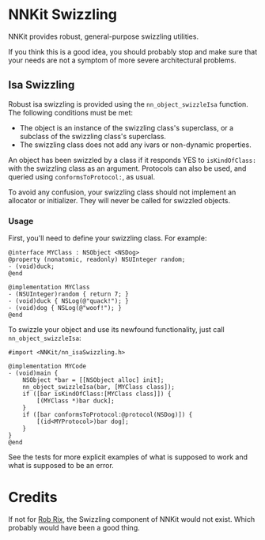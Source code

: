 NNKit Swizzling
===============

NNKit provides robust, general-purpose swizzling utilities.

If you think this is a good idea, you should probably stop and make sure that your needs are not a symptom of more severe architectural problems.

Isa Swizzling
-------------

Robust isa swizzling is provided using the `nn_object_swizzleIsa` function. The following conditions must be met:

* The object is an instance of the swizzling class's superclass, or a subclass of the swizzling class's superclass.
* The swizzling class does not add any ivars or non-dynamic properties.

An object has been swizzled by a class if it responds YES to `isKindOfClass:` with the swizzling class as an argument. Protocols can also be used, and queried using `conformsToProtocol:`, as usual.

To avoid any confusion, your swizzling class should not implement an allocator or initializer. They will never be called for swizzled objects.

### Usage ###

First, you'll need to define your swizzling class. For example:

    @interface MYClass : NSObject <NSDog>
    @property (nonatomic, readonly) NSUInteger random;
    - (void)duck;
    @end
    
    @implementation MYClass
    - (NSUInteger)random { return 7; }
    - (void)duck { NSLog(@"quack!"); }
    - (void)dog { NSLog(@"woof!"); }
    @end

To swizzle your object and use its newfound functionality, just call `nn_object_swizzleIsa`:

    #import <NNKit/nn_isaSwizzling.h>
        
    @implementation MYCode
    - (void)main {
        NSObject *bar = [[NSObject alloc] init];
        nn_object_swizzleIsa(bar, [MYClass class]);
        if ([bar isKindOfClass:[MYClass class]]) {
            [(MYClass *)bar duck];
        }
        if ([bar conformsToProtocol:@protocol(NSDog)]) {
            [(id<MYProtocol>)bar dog];
        }
    }
    @end

See the tests for more explicit examples of what is supposed to work and what is supposed to be an error.

Credits
=======

If not for [Rob Rix](https://github.com/robrix/), the Swizzling component of NNKit would not exist. Which probably would have been a good thing.
